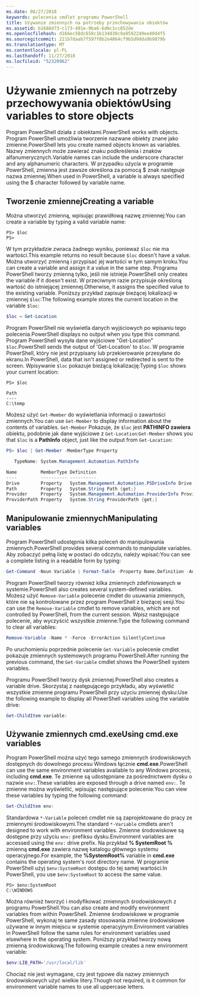```yaml
---
ms.date: 08/27/2018
keywords: polecenia cmdlet programu PowerShell
title: Używanie zmiennych na potrzeby przechowywania obiektów
ms.assetid: b1688d73-c173-491e-9ba6-6d0c1cc852de
ms.openlocfilehash: d166ec58dc658c1b134030c9a9592249ee40d4f5
ms.sourcegitcommit: 221b7daab7f597f8b2e4864cf9b5d9dda9b9879b
ms.translationtype: MT
ms.contentlocale: pl-PL
ms.lasthandoff: 11/27/2018
ms.locfileid: "52320962"
---
```

# <a name="using-variables-to-store-objects"></a><span data-ttu-id="75671-103">Używanie zmiennych na potrzeby przechowywania obiektów</span><span class="sxs-lookup"><span data-stu-id="75671-103">Using variables to store objects</span></span>

<span data-ttu-id="75671-104">Program PowerShell działa z obiektami.</span><span class="sxs-lookup"><span data-stu-id="75671-104">PowerShell works with objects.</span></span> <span data-ttu-id="75671-105">Program PowerShell umożliwia tworzenie nazwane obiekty znane jako zmienne.</span><span class="sxs-lookup"><span data-stu-id="75671-105">PowerShell lets you create named objects known as variables.</span></span>
<span data-ttu-id="75671-106">Nazwy zmiennych może zawierać znaku podkreślenia i znaków alfanumerycznych.</span><span class="sxs-lookup"><span data-stu-id="75671-106">Variable names can include the underscore character and any alphanumeric characters.</span></span> <span data-ttu-id="75671-107">W przypadku użycia w programie PowerShell, zmienna jest zawsze określona za pomocą \$ znak następuje nazwa zmiennej.</span><span class="sxs-lookup"><span data-stu-id="75671-107">When used in PowerShell, a variable is always specified using the \$ character followed by variable name.</span></span>

## <a name="creating-a-variable"></a><span data-ttu-id="75671-108">Tworzenie zmiennej</span><span class="sxs-lookup"><span data-stu-id="75671-108">Creating a variable</span></span>

<span data-ttu-id="75671-109">Można utworzyć zmienną, wpisując prawidłową nazwę zmiennej:</span><span class="sxs-lookup"><span data-stu-id="75671-109">You can create a variable by typing a valid variable name:</span></span>

```
PS> $loc
PS>
```

<span data-ttu-id="75671-110">W tym przykładzie zwraca żadnego wyniku, ponieważ `$loc` nie ma wartości.</span><span class="sxs-lookup"><span data-stu-id="75671-110">This example returns no result because `$loc` doesn't have a value.</span></span> <span data-ttu-id="75671-111">Można utworzyć zmienną i przypisać jej wartości w tym samym kroku.</span><span class="sxs-lookup"><span data-stu-id="75671-111">You can create a variable and assign it a value in the same step.</span></span> <span data-ttu-id="75671-112">Programu PowerShell tworzy zmienną tylko, jeśli nie istnieje.</span><span class="sxs-lookup"><span data-stu-id="75671-112">PowerShell only creates the variable if it doesn't exist.</span></span>
<span data-ttu-id="75671-113">W przeciwnym razie przypisuje określoną wartość do istniejącej zmiennej.</span><span class="sxs-lookup"><span data-stu-id="75671-113">Otherwise, it assigns the specified value to the existing variable.</span></span> <span data-ttu-id="75671-114">Poniższy przykład zapisuje bieżącej lokalizacji w zmiennej `$loc`:</span><span class="sxs-lookup"><span data-stu-id="75671-114">The following example stores the current location in the variable `$loc`:</span></span>

```powershell
$loc = Get-Location
```

<span data-ttu-id="75671-115">Program PowerShell nie wyświetla danych wyjściowych po wpisaniu tego polecenia.</span><span class="sxs-lookup"><span data-stu-id="75671-115">PowerShell displays no output when you type this command.</span></span> <span data-ttu-id="75671-116">Program PowerShell wysyła dane wyjściowe "Get-Location" `$loc`.</span><span class="sxs-lookup"><span data-stu-id="75671-116">PowerShell sends the output of 'Get-Location' to `$loc`.</span></span> <span data-ttu-id="75671-117">W programie PowerShell, który nie jest przypisany lub przekierowanie przesyłane do ekranu.</span><span class="sxs-lookup"><span data-stu-id="75671-117">In PowerShell, data that isn't assigned or redirected is sent to the screen.</span></span> <span data-ttu-id="75671-118">Wpisywanie `$loc` pokazuje bieżącą lokalizację:</span><span class="sxs-lookup"><span data-stu-id="75671-118">Typing `$loc` shows your current location:</span></span>

```
PS> $loc

Path
----
C:\temp
```

<span data-ttu-id="75671-119">Możesz użyć `Get-Member` do wyświetlania informacji o zawartości zmiennych.</span><span class="sxs-lookup"><span data-stu-id="75671-119">You can use `Get-Member` to display information about the contents of variables.</span></span> <span data-ttu-id="75671-120">`Get-Member` Pokazuje, że `$loc` jest **PATHINFO zawiera** obiektu, podobnie jak dane wyjściowe z `Get-Location`:</span><span class="sxs-lookup"><span data-stu-id="75671-120">`Get-Member` shows you that `$loc` is a **PathInfo** object, just like the output from `Get-Location`:</span></span>

```powershell
PS> $loc | Get-Member -MemberType Property

   TypeName: System.Management.Automation.PathInfo

Name         MemberType Definition
----         ---------- ----------
Drive        Property   System.Management.Automation.PSDriveInfo Drive {get;}
Path         Property   System.String Path {get;}
Provider     Property   System.Management.Automation.ProviderInfo Provider {...
ProviderPath Property   System.String ProviderPath {get;}
```

## <a name="manipulating-variables"></a><span data-ttu-id="75671-121">Manipulowanie zmiennych</span><span class="sxs-lookup"><span data-stu-id="75671-121">Manipulating variables</span></span>

<span data-ttu-id="75671-122">Program PowerShell udostępnia kilka poleceń do manipulowania zmiennych.</span><span class="sxs-lookup"><span data-stu-id="75671-122">PowerShell provides several commands to manipulate variables.</span></span> <span data-ttu-id="75671-123">Aby zobaczyć pełną listę w postaci do odczytu, należy wpisać:</span><span class="sxs-lookup"><span data-stu-id="75671-123">You can see a complete listing in a readable form by typing:</span></span>

```powershell
Get-Command -Noun Variable | Format-Table -Property Name,Definition -AutoSize -Wrap
```

<span data-ttu-id="75671-124">Program PowerShell tworzy również kilka zmiennych zdefiniowanych w systemie.</span><span class="sxs-lookup"><span data-stu-id="75671-124">PowerShell also creates several system-defined variables.</span></span> <span data-ttu-id="75671-125">Możesz użyć `Remove-Variable` polecenie cmdlet do usuwania zmiennych, które nie są kontrolowane przez program PowerShell z bieżącej sesji.</span><span class="sxs-lookup"><span data-stu-id="75671-125">You can use the `Remove-Variable` cmdlet to remove variables, which are not controlled by PowerShell, from the current session.</span></span> <span data-ttu-id="75671-126">Wpisz następujące polecenie, aby wyczyścić wszystkie zmienne:</span><span class="sxs-lookup"><span data-stu-id="75671-126">Type the following command to clear all variables:</span></span>

```powershell
Remove-Variable -Name * -Force -ErrorAction SilentlyContinue
```

<span data-ttu-id="75671-127">Po uruchomieniu poprzednie polecenie `Get-Variable` polecenie cmdlet pokazuje zmiennych systemowych programu PowerShell.</span><span class="sxs-lookup"><span data-stu-id="75671-127">After running the previous command, the `Get-Variable` cmdlet shows the PowerShell system variables.</span></span>

<span data-ttu-id="75671-128">Programu PowerShell tworzy dysk zmiennej.</span><span class="sxs-lookup"><span data-stu-id="75671-128">PowerShell also creates a variable drive.</span></span> <span data-ttu-id="75671-129">Skorzystaj z następującego przykładu, aby wyświetlić wszystkie zmienne programu PowerShell przy użyciu zmiennej dysku:</span><span class="sxs-lookup"><span data-stu-id="75671-129">Use the following example to display all PowerShell variables using the variable drive:</span></span>

```powershell
Get-ChildItem variable:
```

## <a name="using-cmdexe-variables"></a><span data-ttu-id="75671-130">Używanie zmiennych cmd.exe</span><span class="sxs-lookup"><span data-stu-id="75671-130">Using cmd.exe variables</span></span>

<span data-ttu-id="75671-131">Program PowerShell można użyć tego samego zmiennych środowiskowych dostępnych do dowolnego procesu Windows łącznie **cmd.exe**.</span><span class="sxs-lookup"><span data-stu-id="75671-131">PowerShell can use the same environment variables available to any Windows process, including **cmd.exe**.</span></span> <span data-ttu-id="75671-132">Te zmienne są udostępniane za pośrednictwem dysku o nazwie `env:`.</span><span class="sxs-lookup"><span data-stu-id="75671-132">These variables are exposed through a drive named `env:`.</span></span> <span data-ttu-id="75671-133">Te zmienne można wyświetlić, wpisując następujące polecenie:</span><span class="sxs-lookup"><span data-stu-id="75671-133">You can view these variables by typing the following command:</span></span>

```powershell
Get-ChildItem env:
```

<span data-ttu-id="75671-134">Standardowa `*-Variable` poleceń cmdlet nie są zaprojektowane do pracy ze zmiennymi środowiskowymi.</span><span class="sxs-lookup"><span data-stu-id="75671-134">The standard `*-Variable` cmdlets aren't designed to work with environment variables.</span></span> <span data-ttu-id="75671-135">Zmienne środowiskowe są dostępne przy użyciu `env:` prefiksu dysku.</span><span class="sxs-lookup"><span data-stu-id="75671-135">Environment variables are accessed using the `env:` drive prefix.</span></span> <span data-ttu-id="75671-136">Na przykład **% SystemRoot %** zmienną **cmd.exe** zawiera nazwę katalogu głównego systemu operacyjnego.</span><span class="sxs-lookup"><span data-stu-id="75671-136">For example, the **%SystemRoot%** variable in **cmd.exe** contains the operating system's root directory name.</span></span> <span data-ttu-id="75671-137">W programie PowerShell użyj `$env:SystemRoot` dostępu do tej samej wartości.</span><span class="sxs-lookup"><span data-stu-id="75671-137">In PowerShell, you use `$env:SystemRoot` to access the same value.</span></span>

```
PS> $env:SystemRoot
C:\WINDOWS
```

<span data-ttu-id="75671-138">Można również tworzyć i modyfikować zmiennych środowiskowych z programu PowerShell.</span><span class="sxs-lookup"><span data-stu-id="75671-138">You can also create and modify environment variables from within PowerShell.</span></span> <span data-ttu-id="75671-139">Zmienne środowiskowe w programie PowerShell, wykonaj te same zasady stosowania zmienne środowiskowe używane w innym miejscu w systemie operacyjnym.</span><span class="sxs-lookup"><span data-stu-id="75671-139">Environment variables in PowerShell follow the same rules for environment variables used elsewhere in the operating system.</span></span> <span data-ttu-id="75671-140">Poniższy przykład tworzy nową zmienną środowiskową:</span><span class="sxs-lookup"><span data-stu-id="75671-140">The following example creates a new environment variable:</span></span>

```powershell
$env:LIB_PATH='/usr/local/lib'
```

<span data-ttu-id="75671-141">Chociaż nie jest wymagane, czy jest typowe dla nazwy zmiennych środowiskowych użyć wielkie litery.</span><span class="sxs-lookup"><span data-stu-id="75671-141">Though not required, is it common for environment variable names to use all uppercase letters.</span></span>
